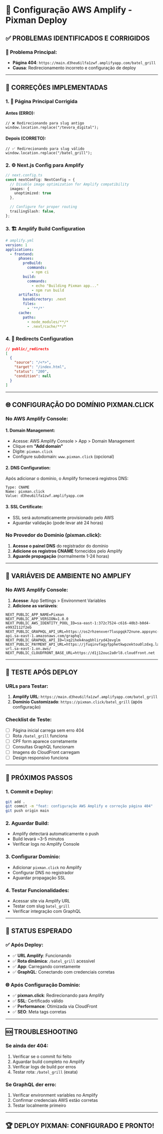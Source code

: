 # 🚀 Configuração AWS Amplify - Pixman Deploy

## ✅ **PROBLEMAS IDENTIFICADOS E CORRIGIDOS**

### 🚨 **Problema Principal:**
- **Página 404**: `https://main.d3heu6ilfa1zwf.amplifyapp.com/batel_grill`
- **Causa**: Redirecionamento incorreto e configuração de deploy

---

## 🔧 **CORREÇÕES IMPLEMENTADAS**

### 1. **📄 Página Principal Corrigida**
#### **Antes (ERRO):**
```tsx
// ❌ Redirecionando para slug antigo
window.location.replace("/tevora_digital");
```

#### **Depois (CORRETO):**
```tsx
// ✅ Redirecionando para slug válido
window.location.replace("/batel_grill");
```

### 2. **⚙️ Next.js Config para Amplify**
```typescript
// next.config.ts
const nextConfig: NextConfig = {
  // Disable image optimization for Amplify compatibility  
  images: {
    unoptimized: true
  },
  
  // Configure for proper routing
  trailingSlash: false,
};
```

### 3. **🏗️ Amplify Build Configuration**
```yaml
# amplify.yml
version: 1
applications:
  - frontend:
      phases:
        preBuild:
          commands:
            - npm ci
        build:
          commands:
            - echo "Building Pixman app..."
            - npm run build
      artifacts:
        baseDirectory: .next
        files:
          - '**/*'
      cache:
        paths:
          - node_modules/**/*
          - .next/cache/**/*
```

### 4. **🔄 Redirects Configuration**
```json
// public/_redirects
[
  {
    "source": "/<*>",
    "target": "/index.html", 
    "status": "200",
    "condition": null
  }
]
```

---

## 🌐 **CONFIGURAÇÃO DO DOMÍNIO PIXMAN.CLICK**

### **No AWS Amplify Console:**

#### **1. Domain Management:**
- Acesse: AWS Amplify Console > App > Domain Management
- Clique em **"Add domain"**
- Digite: `pixman.click`
- Configure subdomain: `www.pixman.click` (opcional)

#### **2. DNS Configuration:**
Após adicionar o domínio, o Amplify fornecerá registros DNS:
```
Type: CNAME
Name: pixman.click
Value: d3heu6ilfa1zwf.amplifyapp.com
```

#### **3. SSL Certificate:**
- SSL será automaticamente provisionado pelo AWS
- Aguardar validação (pode levar até 24 horas)

### **No Provedor do Domínio (pixman.click):**
1. **Acesse o painel DNS** do registrador do domínio
2. **Adicione os registros CNAME** fornecidos pelo Amplify
3. **Aguarde propagação** (normalmente 1-24 horas)

---

## 🔑 **VARIÁVEIS DE AMBIENTE NO AMPLIFY**

### **No AWS Amplify Console:**
1. **Acesse**: App Settings > Environment Variables
2. **Adicione as variáveis**:

```env
NEXT_PUBLIC_APP_NAME=Pixman
NEXT_PUBLIC_APP_VERSION=1.0.0
NEXT_PUBLIC_AWS_IDENTITY_POOL_ID=sa-east-1:372c7524-c616-40b3-b0d4-e9932112f2eb
NEXT_PUBLIC_GRAPHQL_API_URL=https://os2rhzenxver7luspgqk72nune.appsync-api.sa-east-1.amazonaws.com/graphql
NEXT_PUBLIC_GRAPHQL_API_ID=lxq2ihek4nagbhliryd42evglm
NEXT_PUBLIC_PAYMENT_API_URL=https://jfuqinvfagyfpphetkwpzektou0lzdxg.lambda-url.sa-east-1.on.aws/
NEXT_PUBLIC_CLOUDFRONT_BASE_URL=https://d1j12ouc2a0rl8.cloudfront.net
```

---

## 🧪 **TESTE APÓS DEPLOY**

### **URLs para Testar:**
1. **Amplify URL**: `https://main.d3heu6ilfa1zwf.amplifyapp.com/batel_grill`
2. **Domínio Customizado**: `https://pixman.click/batel_grill` (após configuração)

### **Checklist de Teste:**
- [ ] Página inicial carrega sem erro 404
- [ ] Rota `/batel_grill` funciona
- [ ] CPF form aparece corretamente
- [ ] Consultas GraphQL funcionam
- [ ] Imagens do CloudFront carregam
- [ ] Design responsivo funciona

---

## 🔄 **PRÓXIMOS PASSOS**

### **1. Commit e Deploy:**
```bash
git add .
git commit -m "feat: configuração AWS Amplify e correção página 404"
git push origin main
```

### **2. Aguardar Build:**
- Amplify detectará automaticamente o push
- Build levará ~3-5 minutos
- Verificar logs no Amplify Console

### **3. Configurar Domínio:**
- Adicionar `pixman.click` no Amplify
- Configurar DNS no registrador
- Aguardar propagação SSL

### **4. Testar Funcionalidades:**
- Acessar site via Amplify URL
- Testar com slug `batel_grill`
- Verificar integração com GraphQL

---

## 🎯 **STATUS ESPERADO**

### ✅ **Após Deploy:**
- ✅ **URL Amplify**: Funcionando
- ✅ **Rota dinâmica**: `/batel_grill` acessível
- ✅ **App**: Carregando corretamente
- ✅ **GraphQL**: Conectando com credenciais corretas

### 🌐 **Após Configuração Domínio:**
- ✅ **pixman.click**: Redirecionando para Amplify
- ✅ **SSL**: Certificado válido
- ✅ **Performance**: Otimizada via CloudFront
- ✅ **SEO**: Meta tags corretas

---

## 🆘 **TROUBLESHOOTING**

### **Se ainda der 404:**
1. Verificar se o commit foi feito
2. Aguardar build completo no Amplify
3. Verificar logs de build por erros
4. Testar rota: `/batel_grill` (exata)

### **Se GraphQL der erro:**
1. Verificar environment variables no Amplify
2. Confirmar credenciais AWS estão corretas
3. Testar localmente primeiro

---

## 🏆 **DEPLOY PIXMAN: CONFIGURADO E PRONTO!**
